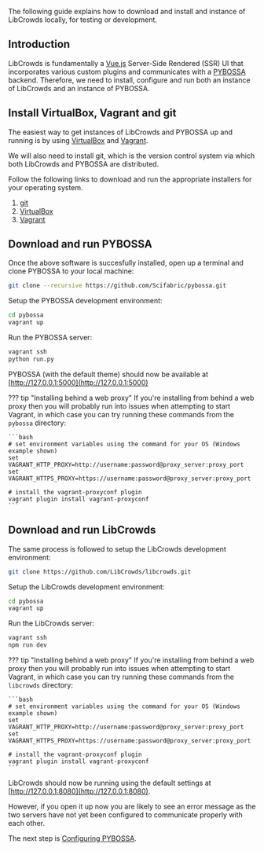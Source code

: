 The following guide explains how to download and install and instance of
LibCrowds locally, for testing or development.

## Introduction

LibCrowds is fundamentally a [Vue.js](https://vuejs.org/) Server-Side Rendered
(SSR) UI that incorporates various custom plugins and communicates with a
[PYBOSSA](https://github.com/Scifabric/pybossa) backend.
Therefore, we need to install, configure and run both an instance of LibCrowds
and an instance of PYBOSSA.

## Install VirtualBox, Vagrant and git

The easiest way to get instances of LibCrowds and PYBOSSA up and running
is by using [VirtualBox](https://www.virtualbox.org/) and
[Vagrant](https://www.vagrantup.com/).

We will also need to install git, which is the version control system via which
both LibCrowds and PYBOSSA are distributed.

Follow the following links to download and run the appropriate installers for
your operating system.

1. [git](https://git-scm.com/downloads)
2. [VirtualBox](https://www.virtualbox.org/)
3. [Vagrant](https://www.vagrantup.com/)

## Download and run PYBOSSA

Once the above software is succesfully installed, open up a terminal and clone
PYBOSSA to your local machine:

```bash
git clone --recursive https://github.com/Scifabric/pybossa.git
```

Setup the PYBOSSA development environment:

```bash
cd pybossa
vagrant up
```

Run the PYBOSSA server:

```bash
vagrant ssh
python run.py
```

PYBOSSA (with the default theme) should now be available at
[http://127.0.0.1:5000](http://127.0.0.1:5000)

??? tip "Installing behind a web proxy"
    If you're installing from behind a web proxy then you will probably run
    into issues when attempting to start Vagrant, in which case you can try
    running these commands from the `pybossa` directory:

    ```bash
    # set environment variables using the command for your OS (Windows example shown)
    set VAGRANT_HTTP_PROXY=http://username:password@proxy_server:proxy_port
    set VAGRANT_HTTPS_PROXY=https://username:password@proxy_server:proxy_port

    # install the vagrant-proxyconf plugin
    vagrant plugin install vagrant-proxyconf
    ```

## Download and run LibCrowds

The same process is followed to setup the LibCrowds development environment:

```bash
git clone https://github.com/LibCrowds/libcrowds.git
```

Setup the LibCrowds development environment:

```bash
cd pybossa
vagrant up
```

Run the LibCrowds server:

```bash
vagrant ssh
npm run dev
```

??? tip "Installing behind a web proxy"
    If you're installing from behind a web proxy then you will probably run
    into issues when attempting to start Vagrant, in which case you can try
    running these commands from the `libcrowds` directory:

    ```bash
    # set environment variables using the command for your OS (Windows example shown)
    set VAGRANT_HTTP_PROXY=http://username:password@proxy_server:proxy_port
    set VAGRANT_HTTPS_PROXY=https://username:password@proxy_server:proxy_port

    # install the vagrant-proxyconf plugin
    vagrant plugin install vagrant-proxyconf
    ```

LibCrowds should now be running using the default settings at
[http://127.0.0.1:8080](http://127.0.0.1:8080).

However, if you open it up now you are likely to see an error message as the
two servers have not yet been configured to communicate properly with each
other.

The next step is [Configuring PYBOSSA](/setup/configuring-pybossa.md).
